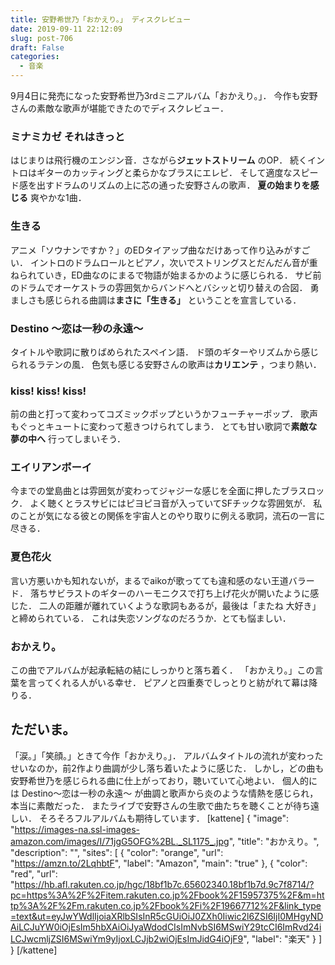 ```yaml
---
title: 安野希世乃「おかえり。」 ディスクレビュー
date: 2019-09-11 22:12:09
slug: post-706
draft: False
categories:
  - 音楽
---
```


9月4日に発売になった安野希世乃3rdミニアルバム「おかえり。」． 今作も安野さんの素敵な歌声が堪能できたのでディスクレビュー．    

### ミナミカゼ それはきっと

はじまりは飛行機のエンジン音．さながら**ジェットストリーム** のOP． 続くイントロはギターのカッティングと柔らかなブラスにエレピ． そして適度なスピード感を出すドラムのリズムの上に芯の通った安野さんの歌声． **夏の始まりを感じる** 爽やかな1曲．  

### 生きる

アニメ「ソウナンですか？」のEDタイアップ曲なだけあって作り込みがすごい． イントロのドラムロールとピアノ，次いでストリングスとだんだん音が重ねられていき，ED曲なのにまるで物語が始まるかのように感じられる． サビ前のドラムでオーケストラの雰囲気からバンドへとバシッと切り替えの合図． 勇ましさも感じられる曲調は**まさに「生きる」** ということを宣言している．  

### Destino 〜恋は一秒の永遠〜

タイトルや歌詞に散りばめられたスペイン語． ド頭のギターやリズムから感じられるラテンの風． 色気も感じる安野さんの歌声は**カリエンテ** ，つまり熱い．  

### kiss! kiss! kiss!

前の曲と打って変わってコズミックポップというかフューチャーポップ． 歌声もぐっとキュートに変わって惹きつけられてしまう． とても甘い歌詞で**素敵な夢の中へ** 行ってしまいそう．  

### エイリアンボーイ

今までの堂島曲とは雰囲気が変わってジャジーな感じを全面に押したブラスロック． よく聴くとラスサビにはピヨピヨ音が入っていてSFチックな雰囲気が． 私のことが気になる彼との関係を宇宙人とのやり取りに例える歌詞，流石の一言に尽きる．  

### 夏色花火

言い方悪いかも知れないが，まるでaikoが歌ってても違和感のない王道バラード． 落ちサビラストのギターのハーモニクスで打ち上げ花火が開いたように感じた． 二人の距離が離れていくような歌詞もあるが，最後は「またね 大好き」と締められている． これは失恋ソングなのだろうか．とても悩ましい．  

### おかえり。

この曲でアルバムが起承転結の結にしっかりと落ち着く． 「おかえり。」この言葉を言ってくれる人がいる幸せ． ピアノと四重奏でしっとりと紡がれて幕は降りる．  

## ただいま。

「涙。」「笑顔。」ときて今作「おかえり。」． アルバムタイトルの流れが変わったせいなのか，前2作より曲調が少し落ち着いたように感じた． しかし，どの曲も安野希世乃を感じられる曲に仕上がっており，聴いていて心地よい． 個人的には Destino〜恋は一秒の永遠〜 が曲調と歌声から炎のような情熱を感じられ，本当に素敵だった．   またライブで安野さんの生歌で曲たちを聴くことが待ち遠しい． そろそろフルアルバムも期待しています．     [kattene] { "image": "https://images-na.ssl-images-amazon.com/images/I/71jgG5OFG%2BL._SL1175_.jpg", "title": "おかえり。", "description": "", "sites": [ { "color": "orange", "url": "https://amzn.to/2LqhbtF", "label": "Amazon", "main": "true" }, { "color": "red", "url": "https://hb.afl.rakuten.co.jp/hgc/18bf1b7c.65602340.18bf1b7d.9c7f8714/?pc=https%3A%2F%2Fitem.rakuten.co.jp%2Fbook%2F15957375%2F&m=http%3A%2F%2Fm.rakuten.co.jp%2Fbook%2Fi%2F19667712%2F&link_type=text&ut=eyJwYWdlIjoiaXRlbSIsInR5cGUiOiJ0ZXh0Iiwic2l6ZSI6IjI0MHgyNDAiLCJuYW0iOjEsIm5hbXAiOiJyaWdodCIsImNvbSI6MSwiY29tcCI6ImRvd24iLCJwcmljZSI6MSwiYm9yIjoxLCJjb2wiOjEsImJidG4iOjF9", "label": "楽天" } ] } [/kattene]
